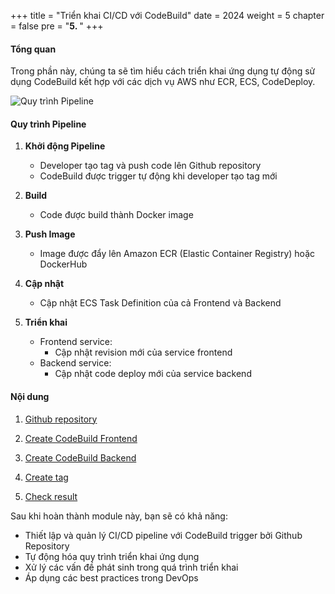 +++
title = "Triển khai CI/CD với CodeBuild"
date = 2024
weight = 5
chapter = false
pre = "<b>5. </b>"
+++

#### Tổng quan
Trong phần này, chúng ta sẽ tìm hiểu cách triển khai ứng dụng tự động sử dụng CodeBuild kết hợp với các dịch vụ AWS như ECR, ECS, CodeDeploy.

![Quy trình Pipeline](/images/4-cicd-gitlab/4.0.3.png)

#### Quy trình Pipeline

1. **Khởi động Pipeline**
   - Developer tạo tag và push code lên Github repository
   - CodeBuild được trigger tự động khi developer tạo tag mới

2. **Build**
   - Code được build thành Docker image

3. **Push Image**
   - Image được đẩy lên Amazon ECR (Elastic Container Registry) hoặc DockerHub

4. **Cập nhật**
   - Cập nhật ECS Task Definition của cả Frontend và Backend

5. **Triển khai**
   - Frontend service:
     - Cập nhật revision mới của service frontend
   - Backend service:
     - Cập nhật code deploy mới của service backend

#### Nội dung

1. [Github repository](1-github)

2. [Create CodeBuild Frontend](2-create-code-build-fe)

3. [Create CodeBuild Backend](3-create-code-build-be)

4. [Create tag](4-create-tag)

5. [Check result](5-result)

Sau khi hoàn thành module này, bạn sẽ có khả năng:
- Thiết lập và quản lý CI/CD pipeline với CodeBuild trigger bởi Github Repository
- Tự động hóa quy trình triển khai ứng dụng
- Xử lý các vấn đề phát sinh trong quá trình triển khai
- Áp dụng các best practices trong DevOps